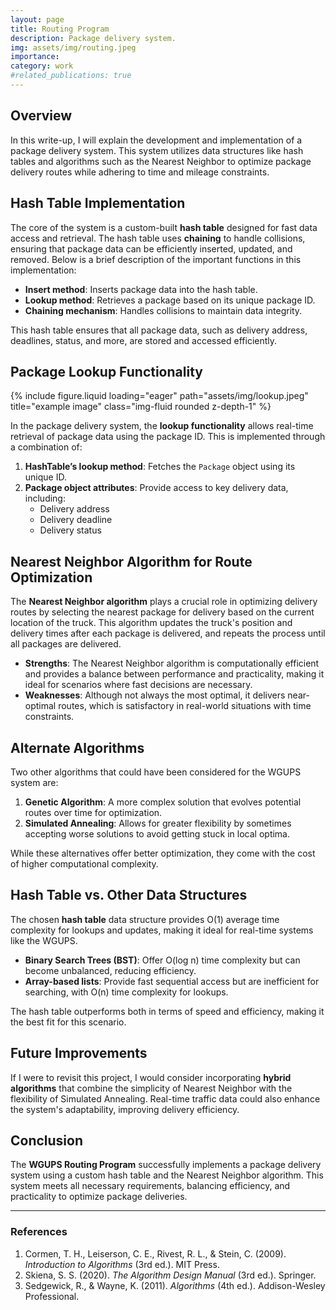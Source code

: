 ```yaml
---
layout: page
title: Routing Program
description: Package delivery system.
img: assets/img/routing.jpeg
importance:
category: work
#related_publications: true
---
```


## Overview

In this write-up, I will explain the development and implementation of a package delivery system. This system utilizes data structures like hash tables and algorithms such as the Nearest Neighbor to optimize package delivery routes while adhering to time and mileage constraints.

## Hash Table Implementation

The core of the system is a custom-built **hash table** designed for fast data access and retrieval. The hash table uses **chaining** to handle collisions, ensuring that package data can be efficiently inserted, updated, and removed. Below is a brief description of the important functions in this implementation:

- **Insert method**: Inserts package data into the hash table.
- **Lookup method**: Retrieves a package based on its unique package ID.
- **Chaining mechanism**: Handles collisions to maintain data integrity.

This hash table ensures that all package data, such as delivery address, deadlines, status, and more, are stored and accessed efficiently.

## Package Lookup Functionality

<div class="row">
    <div class="col-sm mt-3 mt-md-0">
        {% include figure.liquid loading="eager" path="assets/img/lookup.jpeg" title="example image" class="img-fluid rounded z-depth-1" %}
    </div>
</div>

In the package delivery system, the **lookup functionality** allows real-time retrieval of package data using the package ID. This is implemented through a combination of:

1. **HashTable’s lookup method**: Fetches the `Package` object using its unique ID.
2. **Package object attributes**: Provide access to key delivery data, including:
   - Delivery address
   - Delivery deadline
   - Delivery status

## Nearest Neighbor Algorithm for Route Optimization

The **Nearest Neighbor algorithm** plays a crucial role in optimizing delivery routes by selecting the nearest package for delivery based on the current location of the truck. This algorithm updates the truck's position and delivery times after each package is delivered, and repeats the process until all packages are delivered.

- **Strengths**: The Nearest Neighbor algorithm is computationally efficient and provides a balance between performance and practicality, making it ideal for scenarios where fast decisions are necessary.
- **Weaknesses**: Although not always the most optimal, it delivers near-optimal routes, which is satisfactory in real-world situations with time constraints.

## Alternate Algorithms

Two other algorithms that could have been considered for the WGUPS system are:

1. **Genetic Algorithm**: A more complex solution that evolves potential routes over time for optimization.
2. **Simulated Annealing**: Allows for greater flexibility by sometimes accepting worse solutions to avoid getting stuck in local optima.

While these alternatives offer better optimization, they come with the cost of higher computational complexity.

## Hash Table vs. Other Data Structures

The chosen **hash table** data structure provides O(1) average time complexity for lookups and updates, making it ideal for real-time systems like the WGUPS.

- **Binary Search Trees (BST)**: Offer O(log n) time complexity but can become unbalanced, reducing efficiency.
- **Array-based lists**: Provide fast sequential access but are inefficient for searching, with O(n) time complexity for lookups.

The hash table outperforms both in terms of speed and efficiency, making it the best fit for this scenario.

## Future Improvements

If I were to revisit this project, I would consider incorporating **hybrid algorithms** that combine the simplicity of Nearest Neighbor with the flexibility of Simulated Annealing. Real-time traffic data could also enhance the system's adaptability, improving delivery efficiency.

## Conclusion

The **WGUPS Routing Program** successfully implements a package delivery system using a custom hash table and the Nearest Neighbor algorithm. This system meets all necessary requirements, balancing efficiency, and practicality to optimize package deliveries.

---

### References

1. Cormen, T. H., Leiserson, C. E., Rivest, R. L., & Stein, C. (2009). _Introduction to Algorithms_ (3rd ed.). MIT Press.
2. Skiena, S. S. (2020). _The Algorithm Design Manual_ (3rd ed.). Springer.
3. Sedgewick, R., & Wayne, K. (2011). _Algorithms_ (4th ed.). Addison-Wesley Professional.

